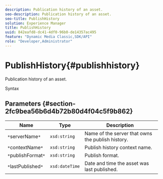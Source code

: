```yaml
---
description: Publication history of an asset.
seo-description: Publication history of an asset.
seo-title: PublishHistory
solution: Experience Manager
title: PublishHistory
uuid: 842eafd8-dc41-4df0-96b0-de14357ac495
feature: "Dynamic Media Classic,SDK/API"
role: "Developer,Administrator"
---
```


# PublishHistory{#publishhistory}

Publication history of an asset.

 Syntax 

## Parameters {#section-2fc9bea56b6d4b72b80d4f04c5f9b862}

|  Name  | Type  | Description  |
|---|---|---|
|  `*`serverName`*`  | `xsd:string`  | Name of the server that owns the publish history.  |
|  `*`contextName`*`  | `xsd:string`  | Publish history context name.  |
|  `*`publishFormat`*`  | `xsd:string`  | Publish format.  |
|  `*`lastPublished`*`  | `xsd:dateTime`  | Date and time the asset was last published.  |

